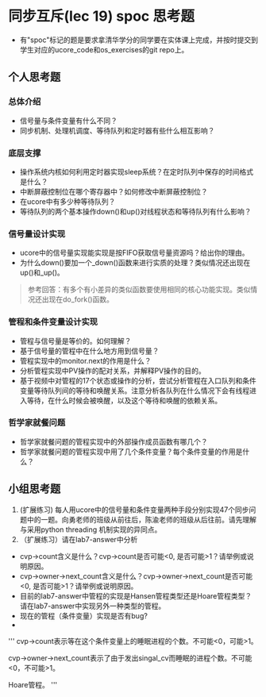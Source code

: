 # 同步互斥(lec 19) spoc 思考题


- 有"spoc"标记的题是要求拿清华学分的同学要在实体课上完成，并按时提交到学生对应的ucore_code和os_exercises的git repo上。

## 个人思考题

### 总体介绍
 - 信号量与条件变量有什么不同？
 - 同步机制、处理机调度、等待队列和定时器有些什么相互影响？

### 底层支撑

 - 操作系统内核如何利用定时器实现sleep系统？在定时队列中保存的时间格式是什么？
 - 中断屏蔽控制位在哪个寄存器中？如何修改中断屏蔽控制位？
 - 在ucore中有多少种等待队列？
 - 等待队列的两个基本操作down()和up()对线程状态和等待队列有什么影响？

### 信号量设计实现

 - ucore中的信号量实现能实现是按FIFO获取信号量资源吗？给出你的理由。
 - 为什么down()要加一个_down()函数来进行实质的处理？类似情况还出现在up()和_up()。
> 参考回答：有多个有小差异的类似函数要使用相同的核心功能实现。类似情况还出现在do_fork()函数。

### 管程和条件变量设计实现

 - 管程与信号量是等价的。如何理解？
 - 基于信号量的管程中在什么地方用到信号量？
 - 管程实现中的monitor.next的作用是什么？
 - 分析管程实现中PV操作的配对关系，并解释PV操作的目的。
 - 基于视频中对管程的17个状态或操作的分析，尝试分析管程在入口队列和条件变量等待队列间的等待和唤醒关系。注意分析各队列在什么情况下会有线程进入等待，在什么时候会被唤醒，以及这个等待和唤醒的依赖关系。

### 哲学家就餐问题

 - 哲学家就餐问题的管程实现中的外部操作成员函数有哪几个？
 - 哲学家就餐问题的管程实现中用了几个条件变量？每个条件变量的作用是什么？
 
## 小组思考题

1. (扩展练习) 每人用ucore中的信号量和条件变量两种手段分别实现47个同步问题中的一题。向勇老师的班级从前往后，陈渝老师的班级从后往前。请先理解与采用python threading 机制实现的异同点。
2. （扩展练习）请在lab7-answer中分析
  -  cvp->count含义是什么？cvp->count是否可能<0, 是否可能>1？请举例或说明原因。
  -  cvp->owner->next_count含义是什么？cvp->owner->next_count是否可能<0, 是否可能>1？请举例或说明原因。
  -  目前的lab7-answer中管程的实现是Hansen管程类型还是Hoare管程类型？请在lab7-answer中实现另外一种类型的管程。
  -  现在的管程（条件变量）实现是否有bug?
  -  
  

'''
cvp->count表示等在这个条件变量上的睡眠进程的个数。不可能<0，可能>1。

cvp->owner->next_count表示了由于发出singal_cv而睡眠的进程个数。不可能<0，不可能>1。

Hoare管程。
'''

